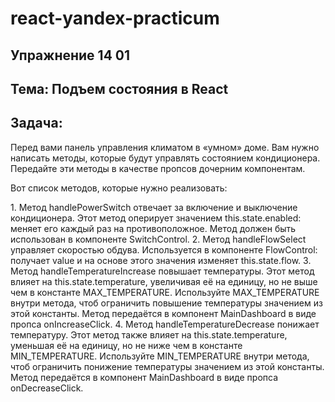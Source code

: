 # react-yandex-practicum
## Упражнение 14 01
## Тема: Подъем состояния в React
## Задача:
<p>Перед вами панель управления климатом в «умном» доме. 
Вам нужно написать методы, которые будут управлять состоянием кондиционера. 
Передайте эти методы в качестве пропсов дочерним компонентам.</p> 
<p>Вот список методов, которые нужно реализовать:</p>
1. Метод handlePowerSwitch отвечает за включение и выключение кондиционера. Этот метод оперирует значением this.state.enabled: меняет его каждый раз на противоположное. Метод должен быть использован в компоненте SwitchControl.
2. Метод handleFlowSelect управляет скоростью обдува. Используется в компоненте FlowControl: получает value и на основе этого значения изменяет this.state.flow.
3. Метод handleTemperatureIncrease повышает температуры. Этот метод влияет на this.state.temperature, увеличивая её на единицу, но не выше чем в константе MAX_TEMPERATURE. Используйте MAX_TEMPERATURE внутри метода, чтоб ограничить повышение температуры значением из этой константы. Метод передаётся в компонент MainDashboard в виде пропса onIncreaseClick.
4. Метод handleTemperatureDecrease понижает температуру. Этот метод также влияет на this.state.temperature, уменьшая её на единицу, но не ниже чем в константе MIN_TEMPERATURE. Используйте MIN_TEMPERATURE внутри метода, чтоб ограничить понижение температуры значением из этой константы. Метод передаётся в компонент MainDashboard в виде пропса onDecreaseClick.
